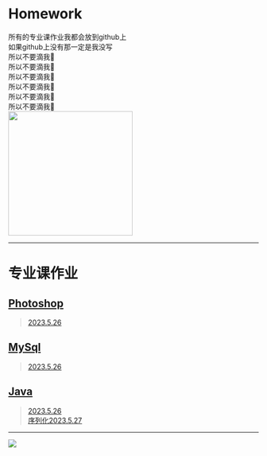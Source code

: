 # Homework
所有的专业课作业我都会放到github上    
如果github上没有那一定是我没写  
所以不要滴我🙏  
所以不要滴我🙏  
所以不要滴我🙏  
所以不要滴我🙏  
所以不要滴我🙏  
所以不要滴我🙏  
<span><img src='https://i.imgtg.com/2023/05/26/Oau9CD.png' height='250px' weight='250px'></span>
****
# 专业课作业
## [Photoshop](https://github.com/lizhiLX/Homework/tree/main/PS)
>[2023.5.26](PS/2023.5.26)
## [MySql](https://github.com/lizhiLX/Homework/tree/main/MySql)
>[2023.5.26](MySql/2023.5.26)
## [Java](https://github.com/lizhiLX/Homework/tree/main/Java)
>[2023.5.26](Java/2023.5.26/2023.5.26.md)  
>[序列化2023.5.27](Java/序列化2023.5.27)
****
  <span><img src='https://i.imgtg.com/2023/05/26/Oau2nF.png'></span>
